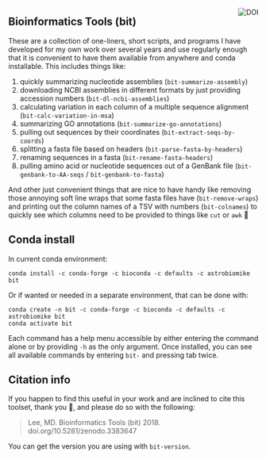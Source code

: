 <a href="https://zenodo.org/badge/latestdoi/59388885"><img align="right" src="https://zenodo.org/badge/59388885.svg" alt="DOI"></a>
## Bioinformatics Tools (bit)
These are a collection of one-liners, short scripts, and programs I have developed for my own work over several years and use regularly enough that it is convenient to have them available from anywhere and conda installable. This includes things like: 
1. quickly summarizing nucleotide assemblies (`bit-summarize-assembly`)
2. downloading NCBI assemblies in different formats by just providing accession numbers (`bit-dl-ncbi-assemblies`)
3. calculating variation in each column of a multiple sequence alignment (`bit-calc-variation-in-msa`)
4. summarizing GO annotations (`bit-summarize-go-annotations`)
5. pulling out sequences by their coordinates (`bit-extract-seqs-by-coords`)
6. splitting a fasta file based on headers (`bit-parse-fasta-by-headers`)
7. renaming sequences in a fasta (`bit-rename-fasta-headers`)
8. pulling amino acid or nucleotide sequences out of a GenBank file (`bit-genbank-to-AA-seqs` / `bit-genbank-to-fasta`)


And other just convenient things that are nice to have handy like removing those annoying soft line wraps that some fasta files have (`bit-remove-wraps`) and printing out the column names of a TSV with numbers (`bit-colnames`) to quickly see which columns need to be provided to things like `cut` or `awk` 🙂

## Conda install

In current conda environment:

```
conda install -c conda-forge -c bioconda -c defaults -c astrobiomike bit
```

Or if wanted or needed in a separate environment, that can be done with:

```
conda create -n bit -c conda-forge -c bioconda -c defaults -c astrobiomike bit
conda activate bit
```

Each command has a help menu accessible by either entering the command alone or by providing `-h` as the only argument. Once installed, you can see all available commands by entering `bit-` and pressing tab twice.

## Citation info
If you happen to find this useful in your work and are inclined to cite this toolset, thank you 🙂, and please do so with the following: 

>Lee, MD. Bioinformatics Tools (bit) 2018. doi.org/10.5281/zenodo.3383647

You can get the version you are using with `bit-version`.
